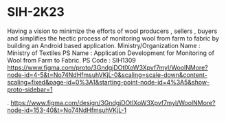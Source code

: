 # SIH-2K23
Having a vision to minimize the efforts of wool producers , sellers , buyers and  simplifies the hectic process of monitoring wool from farm to fabric by building an Android based application.  Ministry/Organization Name : Ministry of Textiles  PS Name : Application Development for Monitoring of Wool from Farm to Fabric. PS Code : SIH1309
https://www.figma.com/proto/3GndgjDOtlXoW3Xpvf7myl/WoolNMore?node-id=4-5&t=No74NdHfmsuhVKjL-0&scaling=scale-down&content-scaling=fixed&page-id=0%3A1&starting-point-node-id=4%3A5&show-proto-sidebar=1


.
https://www.figma.com/design/3GndgjDOtlXoW3Xpvf7myl/WoolNMore?node-id=153-40&t=No74NdHfmsuhVKjL-1
